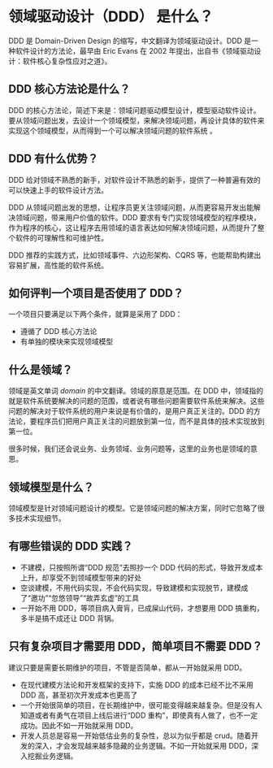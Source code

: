 # 领域驱动设计（DDD） 是什么？

DDD 是 Domain-Driven Design 的缩写，中文翻译为领域驱动设计。DDD 是一种软件设计的方法论，最早由 Eric Evans 在 2002 年提出，出自书《领域驱动设计：软件核心复杂性应对之道》。

## DDD 核心方法论是什么？

DDD 的核心方法论，简述下来是：领域问题驱动模型设计，模型驱动软件设计。要从领域问题出发，去设计一个领域模型，来解决领域问题，再设计具体的软件来实现这个领域模型，从而得到一个可以解决领域问题的软件系统 。

## DDD 有什么优势？

DDD 给对领域不熟悉的新手，对软件设计不熟悉的新手，提供了一种普遍有效的可以快速上手的软件设计方法。

DDD 从领域问题出发的思想，让程序员更关注领域问题，从而更容易开发出能解决领域问题，带来用户价值的软件。DDD 要求有专门实现领域模型的程序模块，作为程序的核心，这让程序去用领域的语言表达如何解决领域问题，从而提升了整个软件的可理解性和可维护性。

DDD 推荐的实践方式，比如领域事件、六边形架构、CQRS 等，也能帮助构建出容易扩展，高性能的软件系统。

## 如何评判一个项目是否使用了 DDD？

一个项目只要满足以下两个条件，就算是采用了 DDD：

- 遵循了 DDD 核心方法论
- 有单独的模块来实现领域模型

## 什么是领域？

领域是英文单词 _domain_ 的中文翻译。领域的原意是范围。在 DDD 中，领域指的就是软件系统要解决的问题的范围，或者说有哪些问题需要软件系统来解决。这些问题的解决对于软件系统的用户来说是有价值的，是用户真正关注的。DDD 的方法论，要程序员们把用户真正关注的问题放到第一位，而不是具体的技术实现放到第一位。

很多时候，我们还会说业务、业务领域、业务问题等，这里的业务也是领域的意思。

## 领域模型是什么？

领域模型是针对领域问题设计的模型。它是领域问题的解决方案，同时它忽略了很多技术实现细节。

## 有哪些错误的 DDD 实践？

- 不建模，只按照所谓“DDD 规范”去照抄一个 DDD 代码的形式，导致开发成本上升，却享受不到领域模型带来的好处
- 空谈建模，不用代码实现，不会代码实现，导致建模和实现脱节，建模成了“邀功”“忽悠领导”“故弄玄虚”的工具
- 一开始不用 DDD，等项目病入膏肓，已成屎山代码，才想要用 DDD 搞重构，多半是搞不成还让 DDD 背锅。

## 只有复杂项目才需要用 DDD，简单项目不需要 DDD？

建议只要是需要长期维护的项目，不管是否简单，都从一开始就采用 DDD。

- 在现代建模方法论和开发框架的支持下，实施 DDD 的成本已经不比不采用 DDD 高，甚至初次开发成本也更高了
- 一个开始很简单的项目，在长期维护中，很可能变得越来越复杂。但是没有人知道或者有勇气在项目上线后进行“DDD 重构”，即使真有人做了，也不一定成功。因此不如一开始就采用 DDD。
- 开发人员总是容易一开始低估业务的复杂性，总以为似乎都是 crud。随着开发的深入，才会发现越来越多隐藏的业务逻辑。不如一开始就采用 DDD，深入挖掘业务逻辑。
